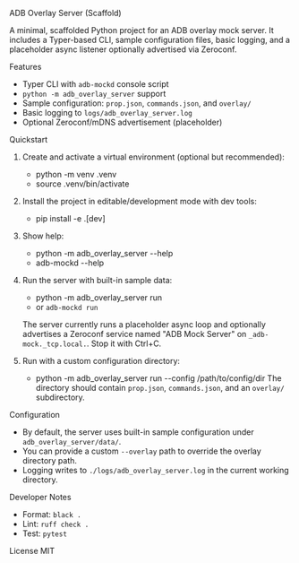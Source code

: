 ADB Overlay Server (Scaffold)

A minimal, scaffolded Python project for an ADB overlay mock server. It includes a Typer-based CLI, sample configuration files, basic logging, and a placeholder async listener optionally advertised via Zeroconf.

Features
- Typer CLI with `adb-mockd` console script
- `python -m adb_overlay_server` support
- Sample configuration: `prop.json`, `commands.json`, and `overlay/`
- Basic logging to `logs/adb_overlay_server.log`
- Optional Zeroconf/mDNS advertisement (placeholder)

Quickstart
1. Create and activate a virtual environment (optional but recommended):
   - python -m venv .venv
   - source .venv/bin/activate

2. Install the project in editable/development mode with dev tools:
   - pip install -e .[dev]

3. Show help:
   - python -m adb_overlay_server --help
   - adb-mockd --help

4. Run the server with built-in sample data:
   - python -m adb_overlay_server run
   - or `adb-mockd run`

   The server currently runs a placeholder async loop and optionally advertises a Zeroconf service named "ADB Mock Server" on `_adb-mock._tcp.local.`. Stop it with Ctrl+C.

5. Run with a custom configuration directory:
   - python -m adb_overlay_server run --config /path/to/config/dir
   The directory should contain `prop.json`, `commands.json`, and an `overlay/` subdirectory.

Configuration
- By default, the server uses built-in sample configuration under `adb_overlay_server/data/`.
- You can provide a custom `--overlay` path to override the overlay directory path.
- Logging writes to `./logs/adb_overlay_server.log` in the current working directory.

Developer Notes
- Format: `black .`
- Lint: `ruff check .`
- Test: `pytest`

License
MIT
